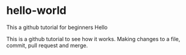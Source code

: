 # hello-world
This a github tutorial for beginners
Hello

This is a github tutorial to see how it works. Making changes to a file, commit, pull request and merge.

